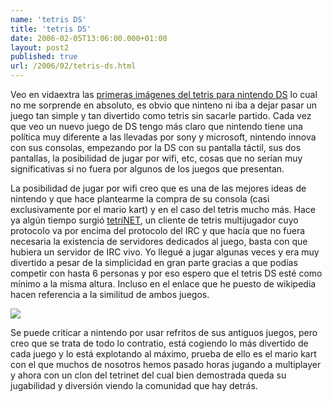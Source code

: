```yaml
---
name: 'tetris DS'
title: 'tetris DS'
date: 2006-02-05T13:06:00.000+01:00
layout: post2
published: true
url: /2006/02/tetris-ds.html
---
```


Veo en vidaextra las [primeras imágenes del tetris para nintendo DS](http://www.vidaextra.com/archivos/2006/02/04-tetris-ds-en-imagenes.php) lo cual no me sorprende en absoluto, es obvio que ninteno ni iba a dejar pasar un juego tan simple y tan divertido como tetris sin sacarle partido. Cada vez que veo un nuevo juego de DS tengo más claro que nintendo tiene una política muy diferente a las llevadas por sony y microsoft, nintendo innova con sus consolas, empezando por la DS con su pantalla táctil, sus dos pantallas, la posibilidad de jugar por wifi, etc, cosas que no serían muy significativas si no fuera por algunos de los juegos que presentan.  
  
La posibilidad de jugar por wifi creo que es una de las mejores ideas de nintendo y que hace plantearme la compra de su consola (casi exclusivamente por el mario kart) y en el caso del tetris mucho más. Hace ya algún tiempo surgió [tetriNET](http://en.wikipedia.org/wiki/Tetrinet), un cliente de tetris multijugador cuyo protocolo va por encima del protocolo del IRC y que hacía que no fuera necesaria la existencia de servidores dedicados al juego, basta con que hubiera un servidor de IRC vivo. Yo llegué a jugar algunas veces y era muy divertido a pesar de la simplicidad en gran parte gracias a que podías competir con hasta 6 personas y por eso espero que el tetris DS esté como mínimo a la misma altura. Incluso en el enlace que he puesto de wikipedia hacen referencia a la similitud de ambos juegos.  
  
[![](http://www.geocities.com/TimesSquare/7785/tetrinet/pictures/shot2.gif)](http://www.geocities.com/TimesSquare/7785/tetrinet/pictures/shot2.gif)  
  
Se puede criticar a nintendo por usar refritos de sus antiguos juegos, pero creo que se trata de todo lo contratio, está cogiendo lo más divertido de cada juego y lo está explotando al máximo, prueba de ello es el mario kart con el que muchos de nosotros hemos pasado horas jugando a multiplayer y ahora con un clon del tetrinet del cual bien demostrada queda su jugabilidad y diversión viendo la comunidad que hay detrás.